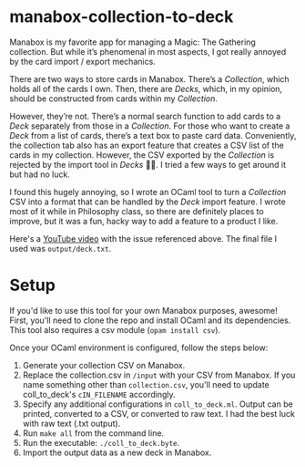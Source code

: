 # manabox-collection-to-deck

Manabox is my favorite app for managing a Magic: The Gathering collection. But while it’s phenomenal in most aspects, I got really annoyed by the card import / export mechanics.

There are two ways to store cards in Manabox. There’s a _Collection_, which holds all of the cards I own. Then, there are _Decks_, which, in my opinion, should be constructed from cards within my _Collection_.

However, they’re not. There’s a normal search function to add cards to a _Deck_ separately from those in a _Collection_. For those who want to create a _Deck_ from a list of cards, there’s a text box to paste card data. Conveniently, the collection tab also has an export feature that creates a CSV list of the cards in my collection. However, the CSV exported by the _Collection_ is rejected by the import tool in _Decks_ 🤦‍♂️. I tried a few ways to get around it but had no luck.

I found this hugely annoying, so I wrote an OCaml tool to turn a _Collection_ CSV into a format that can be handled by the _Deck_ import feature. I wrote most of it while in Philosophy class, so there are definitely places to improve, but it was a fun, hacky way to add a feature to a product I like.

Here's a [YouTube video](https://youtube.com/shorts/X90nL3ckDDI?feature=share) with the issue referenced above. The final file I used was `output/deck.txt`.

# Setup

If you'd like to use this tool for your own Manabox purposes, awesome!
First, you'll need to clone the repo and install OCaml and its dependencies. This tool also requires a csv module (`opam install csv`).

Once your OCaml environment is configured, follow the steps below:

1. Generate your collection CSV on Manabox.
2. Replace the collection.csv in `/input` with your CSV from Manabox. If you name something other than `collection.csv`, you'll need to update coll_to_deck's `cIN_FILENAME` accordingly.
3. Specify any additional configurations in `coll_to_deck.ml`. Output can be printed, converted to a CSV, or converted to raw text. I had the best luck with raw text (.txt output).
4. Run `make all` from the command line.
5. Run the executable: `./coll_to_deck.byte`.
6. Import the output data as a new deck in Manabox.
